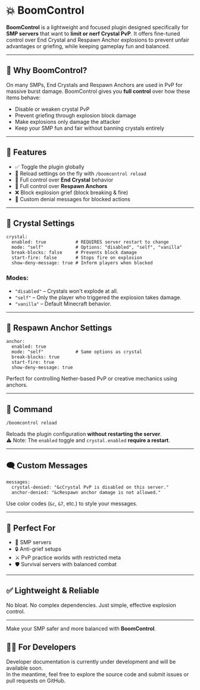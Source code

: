 # 💥 BoomControl

**BoomControl** is a lightweight and focused plugin designed specifically for **SMP servers** that want to **limit or nerf Crystal PvP**. It offers fine-tuned control over End Crystal and Respawn Anchor explosions to prevent unfair advantages or griefing, while keeping gameplay fun and balanced.

- - -

## 🎯 Why BoomControl?

On many SMPs, End Crystals and Respawn Anchors are used in PvP for massive burst damage. BoomControl gives you **full control** over how these items behave:

*   Disable or weaken crystal PvP
*   Prevent griefing through explosion block damage
*   Make explosions only damage the attacker
*   Keep your SMP fun and fair without banning crystals entirely

- - -

## 🔧 Features

*   ✅ Toggle the plugin globally
*   🔄 Reload settings on the fly with `/boomcontrol reload`
*   🧨 Full control over **End Crystal** behavior
*   🌋 Full control over **Respawn Anchors**
*   ❌ Block explosion grief (block breaking & fire)
*   📢 Custom denial messages for blocked actions

- - -

## 🧨 Crystal Settings

```
crystal:
  enabled: true           # REQUIRES server restart to change
  mode: "self"            # Options: "disabled", "self", "vanilla"
  break-blocks: false     # Prevents block damage
  start-fire: false       # Stops fire on explosion
  show-deny-message: true # Inform players when blocked
```

### Modes:

*   `"disabled"` – Crystals won't explode at all.
*   `"self"` – Only the player who triggered the explosion takes damage.
*   `"vanilla"` – Default Minecraft behavior.

- - -

## 🌋 Respawn Anchor Settings

```
anchor:
  enabled: true
  mode: "self"            # Same options as crystal
  break-blocks: true
  start-fire: true
  show-deny-message: true
```

Perfect for controlling Nether-based PvP or creative mechanics using anchors.

- - -

## 🔄 Command

```
/boomcontrol reload
```

Reloads the plugin configuration **without restarting the server**.  
⚠️ Note: The `enabled` toggle and `crystal.enabled` **require a restart**.

- - -

## 🗨️ Custom Messages

```
messages:
  crystal-denied: "&cCrystal PvP is disabled on this server."
  anchor-denied: "&cRespawn anchor damage is not allowed."
```

Use color codes (`&c`, `&7`, etc.) to style your messages.

- - -

## 🧠 Perfect For

*   🏰 SMP servers
*   🔒 Anti-grief setups
*   ⚔️ PvP practice worlds with restricted meta
*   🛡️ Survival servers with balanced combat

- - -

## ✅ Lightweight & Reliable

No bloat. No complex dependencies. Just simple, effective explosion control.

- - -

Make your SMP safer and more balanced with **BoomControl**.

## 👷🏻 For Developers

Developer documentation is currently under development and will be available soon.  
In the meantime, feel free to explore the source code and submit issues or pull requests on GitHub.
